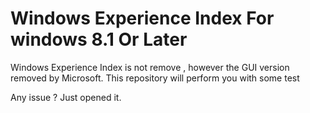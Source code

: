 # Windows Experience Index For windows 8.1 Or Later
Windows Experience Index is not remove , however the GUI version removed by Microsoft.
This repository will perform you with some test


Any issue ? Just opened it.
